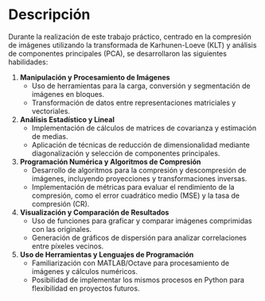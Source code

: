 # Descripción
Durante la realización de este trabajo práctico, centrado en la compresión de imágenes utilizando la transformada de Karhunen-Loeve (KLT) y análisis de componentes principales (PCA), se desarrollaron las siguientes habilidades:

1. **Manipulación y Procesamiento de Imágenes**
    - Uso de herramientas para la carga, conversión y segmentación de imágenes en bloques.
    - Transformación de datos entre representaciones matriciales y vectoriales.
2. **Análisis Estadístico y Lineal**
    - Implementación de cálculos de matrices de covarianza y estimación de medias.
    - Aplicación de técnicas de reducción de dimensionalidad mediante diagonalización y selección de componentes principales.
3. **Programación Numérica y Algoritmos de Compresión**
    - Desarrollo de algoritmos para la compresión y descompresión de imágenes, incluyendo proyecciones y transformaciones inversas.
    - Implementación de métricas para evaluar el rendimiento de la compresión, como el error cuadrático medio (MSE) y la tasa de compresión (CR).
4. **Visualización y Comparación de Resultados**
    - Uso de funciones para graficar y comparar imágenes comprimidas con las originales.
    - Generación de gráficos de dispersión para analizar correlaciones entre píxeles vecinos.
5. **Uso de Herramientas y Lenguajes de Programación**
    - Familiarización con MATLAB/Octave para procesamiento de imágenes y cálculos numéricos.
    - Posibilidad de implementar los mismos procesos en Python para flexibilidad en proyectos futuros.
